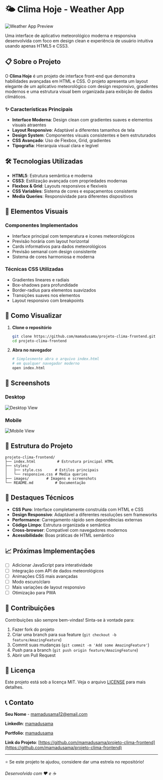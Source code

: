 # 🌤️ Clima Hoje - Weather App

![Weather App Preview](./desktop-view.png)

Uma interface de aplicativo meteorológico moderna e responsiva desenvolvida com foco em design clean e experiência de usuário intuitiva usando apenas HTML5 e CSS3.

## 📋 Sobre o Projeto

O **Clima Hoje** é um projeto de interface front-end que demonstra habilidades avançadas em HTML e CSS. O projeto apresenta um layout elegante de um aplicativo meteorológico com design responsivo, gradientes modernos e uma estrutura visual bem organizada para exibição de dados climáticos.

### ✨ Características Principais

- **Interface Moderna**: Design clean com gradientes suaves e elementos visuais atraentes
- **Layout Responsivo**: Adaptável a diferentes tamanhos de tela
- **Design System**: Componentes visuais consistentes e bem estruturados
- **CSS Avançado**: Uso de Flexbox, Grid, gradientes
- **Tipografia**: Hierarquia visual clara e legível

## 🛠️ Tecnologias Utilizadas

- **HTML5**: Estrutura semântica e moderna
- **CSS3**: Estilização avançada com propriedades modernas
- **Flexbox & Grid**: Layouts responsivos e flexíveis
- **CSS Variables**: Sistema de cores e espaçamentos consistente
- **Media Queries**: Responsividade para diferentes dispositivos

## 📱 Elementos Visuais

### Componentes Implementados

- Interface principal com temperatura e ícones meteorológicos
- Previsão horária com layout horizontal
- Cards informativos para dados meteorológicos
- Previsão semanal com design consistente
- Sistema de cores harmoniosa e moderna

### Técnicas CSS Utilizadas

- Gradientes lineares e radiais
- Box-shadows para profundidade
- Border-radius para elementos suavizados
- Transições suaves nos elementos
- Layout responsivo com breakpoints

## 🚀 Como Visualizar

1. **Clone o repositório**

   ```bash
   git clone https://github.com/mamadusama/projeto-clima-frontend.git
   cd projeto-clima-frontend
   ```

2. **Abra no navegador**

   ```bash
   # Simplesmente abra o arquivo index.html
   # em qualquer navegador moderno
   open index.html
   ```

## 📸 Screenshots

### Desktop

![Desktop View](./desktop-view.png)

### Mobile

![Mobile View](./mobile-view.png)

## 🔧 Estrutura do Projeto

```
projeto-clima-frontend/
├── index.html          # Estrutura principal HTML
├── styles/
│   ├── style.css      # Estilos principais
│   └── responsive.css # Media queries
├── images/        # Imagens e screenshots
└── README.md          # Documentação
```

## 🌟 Destaques Técnicos

- **CSS Puro**: Interface completamente construída com HTML e CSS
- **Design Responsivo**: Adaptável a diferentes resoluções sem frameworks
- **Performance**: Carregamento rápido sem dependências externas
- **Código Limpo**: Estrutura organizada e semântica
- **Cross-browser**: Compatível com navegadores modernos
- **Acessibilidade**: Boas práticas de HTML semântico

## 📈 Próximas Implementações

- [ ] Adicionar JavaScript para interatividade
- [ ] Integração com API de dados meteorológicos
- [ ] Animações CSS mais avançadas
- [ ] Modo escuro/claro
- [ ] Mais variações de layout responsivo
- [ ] Otimização para PWA

## 🤝 Contribuições

Contribuições são sempre bem-vindas! Sinta-se à vontade para:

1. Fazer fork do projeto
2. Criar uma branch para sua feature (`git checkout -b feature/AmazingFeature`)
3. Commit suas mudanças (`git commit -m 'Add some AmazingFeature'`)
4. Push para a branch (`git push origin feature/AmazingFeature`)
5. Abrir um Pull Request

## 📝 Licença

Este projeto está sob a licença MIT. Veja o arquivo [LICENSE](LICENSE) para mais detalhes.

## 📞 Contato

**Seu Nome** - [mamadusama12@email.com](mailto:seu-email@email.com)

**LinkedIn**: [mamadusama](https://linkedin.com/in/mamadusama)

**Portfolio**: [mamadusama](https://mamadusama.com)

**Link do Projeto**: [https://github.com/mamadusama/projeto-clima-frontend](https://github.com/mamadusama/projeto-clima-frontend)

---

⭐ Se este projeto te ajudou, considere dar uma estrela no repositório!

_Desenvolvido com ❤️ e ☕_
